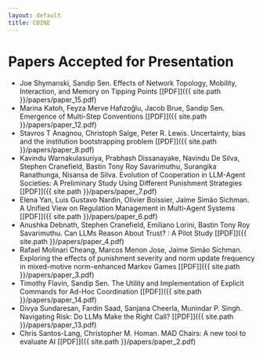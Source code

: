 ```yaml
---
layout: default
title: COINE
---
```


# Papers Accepted for Presentation

- Joe Shymanski, Sandip Sen. Effects of Network Topology, Mobility, Interaction, and Memory on Tipping Points [\[PDF\]]({{ site.path }}/papers/paper_15.pdf)
- Marina Katoh, Feyza Merve Hafızoğlu, Jacob Brue, Sandip Sen. Emergence of Multi-Step Conventions [\[PDF\]]({{ site.path }}/papers/paper_12.pdf)
- Stavros T Anagnou, Christoph Salge, Peter R. Lewis. Uncertainty, bias and the institution bootstrapping problem [\[PDF\]]({{ site.path }}/papers/paper_8.pdf)
- Kavindu Warnakulasuriya, Prabhash Dissanayake, Navindu De Silva, Stephen Cranefield, Bastin Tony Roy Savarimuthu, Surangika Ranathunga, Nisansa de Silva. Evolution of Cooperation in LLM-Agent Societies: A Preliminary Study Using Different Punishment Strategies [\[PDF\]]({{ site.path }}/papers/paper_7.pdf)
- Elena Yan, Luis Gustavo Nardin, Olivier Boissier, Jaime Simão Sichman. A Unified View on Regulation Management in Multi-Agent Systems [\[PDF\]]({{ site.path }}/papers/paper_6.pdf)
- Anushka Debnath, Stephen Cranefield, Emiliano Lorini, Bastin Tony Roy Savarimuthu. Can LLMs Reason About Trust? : A Pilot Study [\[PDF\]]({{ site.path }}/papers/paper_4.pdf)
- Rafael Molinari Cheang, Marcos Menon Jose, Jaime Simão Sichman. Exploring the effects of punishment severity and norm update frequency in mixed-motive norm-enhanced Markov Games [\[PDF\]]({{ site.path }}/papers/paper_3.pdf)
- Timothy Flavin, Sandip Sen. The Utility and Implementation of Explicit Commands for Ad-Hoc Coordination [\[PDF\]]({{ site.path }}/papers/paper_14.pdf)
- Divya Sundaresan, Fardin Saad, Sanjana Cheerla, Munindar P. Singh. Navigating Risk: Do LLMs Make the Right Call? [\[PDF\]]({{ site.path }}/papers/paper_13.pdf)
- Chris Santos-Lang, Christopher M. Homan. MAD Chairs: A new tool to evaluate AI [\[PDF\]]({{ site.path }}/papers/paper_2.pdf)
